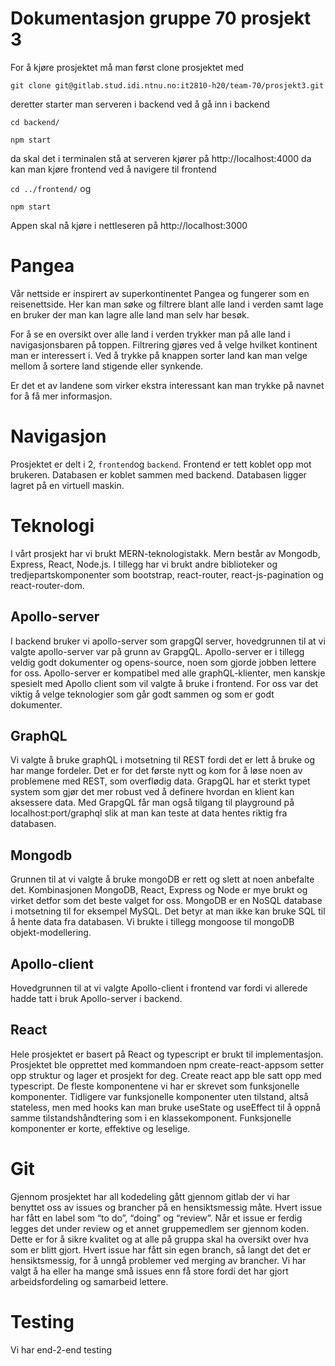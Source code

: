# Dokumentasjon gruppe 70 prosjekt 3

For å kjøre prosjektet må man først clone prosjektet med 

`git clone git@gitlab.stud.idi.ntnu.no:it2810-h20/team-70/prosjekt3.git`

deretter starter man serveren i backend ved å gå inn i backend 

`cd backend/` 

`npm start` 

da skal det i terminalen stå at serveren kjører på http://localhost:4000
da kan man kjøre frontend ved å navigere til frontend 

`cd ../frontend/` og 

 `npm start`

Appen skal nå kjøre i nettleseren på http://localhost:3000

# Pangea 

Vår nettside er inspirert av superkontinentet Pangea og fungerer som en reisenettside. Her kan man søke og filtrere blant alle land i verden samt lage en bruker der man kan lagre alle land man selv har besøk. 

For å se en oversikt over alle land i verden trykker man på alle land i navigasjonsbaren på toppen. Filtrering gjøres ved å velge hvilket kontinent man er interessert i. Ved å trykke på knappen sorter land kan man velge mellom å sortere land stigende eller synkende. 

Er det et av landene som virker ekstra interessant kan man trykke på navnet for å få mer informasjon. 


# Navigasjon

Prosjektet er delt i 2, `frontend`og `backend`. Frontend er tett koblet opp mot brukeren. Databasen er koblet sammen med backend. Databasen ligger lagret på en virtuell maskin. 


# Teknologi

I vårt prosjekt har vi brukt MERN-teknologistakk. Mern består av Mongodb, Express, React, Node.js.
I tillegg har vi brukt andre biblioteker og tredjepartskomponenter som bootstrap, react-router, react-js-pagination og react-router-dom. 


## Apollo-server

I backend bruker vi apollo-server som grapgQl server, hovedgrunnen til at vi valgte apollo-server var på grunn av GrapgQL. Apollo-server er i tillegg veldig godt dokumenter og opens-source, noen som gjorde jobben lettere for oss. Apollo-server er kompatibel med alle graphQL-klienter, men kanskje spesielt med Apollo client som vil valgte å bruke i frontend. For oss var det viktig å velge teknologier som går godt sammen og som er godt dokumenter.

## GraphQL

Vi valgte å bruke graphQL i motsetning til REST fordi det er lett å bruke og har mange fordeler. Det er for det første nytt og kom for å løse noen av problemene med REST, som overflødig data. GrapgQL har et sterkt typet system som gjør det mer robust ved å definere hvordan en klient kan aksessere data. Med GrapgQL får man også tilgang til playground på localhost:port/graphql slik at man kan teste at data hentes riktig fra databasen.


## Mongodb

Grunnen til at vi valgte å bruke mongoDB er rett og slett at noen anbefalte det. Kombinasjonen MongoDB, React, Express og Node er mye brukt og virket detfor som det beste valget for oss. MongoDB er en NoSQL database i motsetning til for eksempel MySQL. Det betyr at man ikke kan bruke SQL til å hente data fra databasen. 
Vi brukte i tillegg mongoose til mongoDB objekt-modellering. 

## Apollo-client

Hovedgrunnen til at vi valgte Apollo-client i frontend var fordi vi allerede hadde tatt i bruk Apollo-server i backend.

## React
Hele prosjektet er basert på React og typescript er brukt til implementasjon. Prosjektet ble opprettet med kommandoen npm create-react-appsom setter opp struktur og lager et prosjekt for deg. Create react app ble satt opp med typescript.
De fleste komponentene vi har er skrevet som funksjonelle komponenter. Tidligere var funksjonelle komponenter uten tilstand, altså stateless, men med hooks kan man bruke useState og useEffect til å oppnå samme tilstandshåndtering som i en klassekomponent. Funksjonelle komponenter er korte, effektive og leselige.


# Git
Gjennom prosjektet har all kodedeling gått gjennom gitlab der vi har benyttet oss av issues og brancher på en hensiktsmessig måte. Hvert issue har fått en label som “to do”, “doing” og “review”. Når et issue er ferdig legges det under review og et annet gruppemedlem ser gjennom koden. Dette er for å sikre kvalitet og at alle på gruppa skal ha oversikt over hva som er blitt gjort. Hvert issue har fått sin egen branch, så langt det det er hensiktsmessig, for å unngå problemer ved merging av brancher. Vi har valgt å ha eller ha mange små issues enn få store fordi det har gjort arbeidsfordeling og samarbeid lettere.

# Testing
Vi har end-2-end testing


